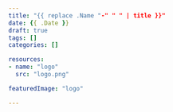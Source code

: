 ```yaml
---
title: "{{ replace .Name "-" " " | title }}"
date: {{ .Date }}
draft: true
tags: []
categories: []

resources:
- name: "logo"
  src: "logo.png"

featuredImage: "logo"

---
```


